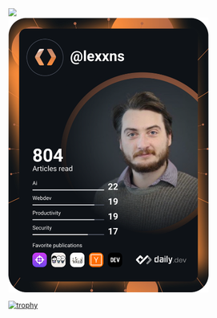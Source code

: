 <div id="badges">
  <a href="https://linkedin.com/in/jordan-aspinall">
    <img src="https://img.shields.io/badge/LinkedIn-blue?logo=linkedin&logoColor=white&style=for-the-badge"/>
  </a>
</div>

<img src="https://github.com/lexxns/lexxns/blob/main/devcard.svg" width="400" alt="Jordan Aspinall's Dev Card"/>

[![trophy](https://github-profile-trophy.vercel.app/?username=lexxns&theme=onedark)](https://github.com/lexxns/github-profile-trophy)


